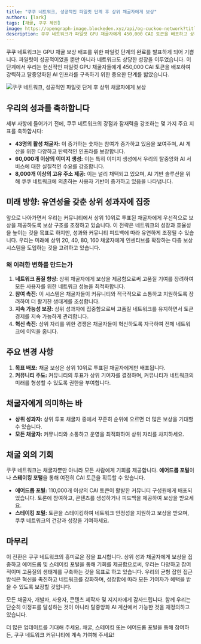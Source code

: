 ```yaml
---
title: "쿠쿠 네트워크, 성공적인 파일럿 단계 후 상위 채굴자에게 보상"
authors: [lark]
tags: [채굴, 쿠쿠 체인]
image: https://opengraph-image.blockeden.xyz/api/og-cuckoo-network?title=쿠쿠 네트워크, 성공적인 파일럿 단계 후 상위 채굴자에게 보상
description: 쿠쿠 네트워크가 파일럿 GPU 채굴자에게 450,000 CAI 토큰을 배포하고 상위 투표 채굴자에 중점을 둔 새로운 보상 시스템을 도입합니다. 이러한 변화가 탈중앙화 AI 채굴의 미래를 어떻게 형성할지 알아보세요.
---
```


쿠쿠 네트워크는 GPU 채굴 보상 배포를 위한 파일럿 단계의 완료를 발표하게 되어 기쁩니다. 파일럿이 성공적이었을 뿐만 아니라 네트워크도 상당한 성장을 이루었습니다. 이 단계에서 우리는 헌신적인 파일럿 GPU 채굴자들에게 450,000 CAI 토큰을 배포하여 강력하고 탈중앙화된 AI 인프라를 구축하기 위한 중요한 단계를 밟았습니다.

![쿠쿠 네트워크, 성공적인 파일럿 단계 후 상위 채굴자에게 보상](https://cuckoo-network.b-cdn.net/2024-09-02-cuckoo-network-rewards-top-gpu-miners-after-successful-pilot.webp "쿠쿠 네트워크, 성공적인 파일럿 단계 후 상위 채굴자에게 보상")

## 우리의 성과를 축하합니다

세부 사항에 들어가기 전에, 쿠쿠 네트워크의 강점과 잠재력을 강조하는 몇 가지 주요 지표를 축하합시다:

- **43명의 활성 채굴자:** 이 증가하는 숫자는 참여가 증가하고 있음을 보여주며, AI 계산을 위한 다양하고 탄력적인 인프라를 보장합니다.
- **60,000개 이상의 이미지 생성:** 이는 특히 이미지 생성에서 우리의 탈중앙화 AI 서비스에 대한 실질적인 수요를 강조합니다.
- **8,000개 이상의 고유 주소 제공:** 이는 널리 채택되고 있으며, AI 기반 솔루션을 위해 쿠쿠 네트워크에 의존하는 사용자 기반이 증가하고 있음을 나타냅니다.

## 미래 방향: 유연성을 갖춘 상위 성과자에 집중

앞으로 나아가면서 우리는 커뮤니티에서 상위 10위로 투표된 채굴자에게 우선적으로 보상을 제공하도록 보상 구조를 조정하고 있습니다. 이 전략은 네트워크의 성장과 효율성을 높이는 것을 목표로 하지만, 성과와 커뮤니티 피드백에 따라 유연하게 조정될 수 있습니다. 우리는 미래에 상위 20, 40, 80, 160 채굴자에게 인센티브를 확장하는 다층 보상 시스템을 도입하는 것을 고려하고 있습니다.

### 왜 이러한 변화를 만드는가

1. **네트워크 품질 향상:** 상위 채굴자에게 보상을 제공함으로써 고품질 기여를 장려하여 모든 사용자를 위한 네트워크 성능을 최적화합니다.
2. **참여 촉진:** 이 시스템은 채굴자들이 커뮤니티와 적극적으로 소통하고 지원하도록 장려하여 더 활기찬 생태계를 조성합니다.
3. **지속 가능성 보장:** 상위 성과자에 집중함으로써 고품질 네트워크를 유지하면서 토큰 경제를 지속 가능하게 관리합니다.
4. **혁신 촉진:** 상위 자리를 위한 경쟁은 채굴자들이 혁신하도록 자극하여 전체 네트워크에 이익을 줍니다.

## 주요 변경 사항

1. **목표 배포:** 채굴 보상은 상위 10위로 투표된 채굴자에게만 배포됩니다.
2. **커뮤니티 주도:** 커뮤니티의 투표가 상위 기여자를 결정하며, 커뮤니티가 네트워크의 미래를 형성할 수 있도록 권한을 부여합니다.

## 채굴자에게 의미하는 바

- **상위 성과자:** 상위 투표 채굴자 중에서 꾸준히 순위에 오르면 더 많은 보상을 기대할 수 있습니다.
- **모든 채굴자:** 커뮤니티와 소통하고 운영을 최적화하여 상위 자리를 차지하세요.

## 채굴 외의 기회

쿠쿠 네트워크는 채굴자뿐만 아니라 모든 사람에게 기회를 제공합니다. **에어드롭 포털**이나 **스테이킹 포털**을 통해 여전히 CAI 토큰을 획득할 수 있습니다.

- **에어드롭 포털:** 110,000개 이상의 CAI 토큰이 활발한 커뮤니티 구성원에게 배포되었습니다. 토론에 참여하고, 콘텐츠를 생성하거나 피드백을 제공하여 보상을 받으세요.
- **스테이킹 포털:** 토큰을 스테이킹하여 네트워크 안정성을 지원하고 보상을 받으며, 쿠쿠 네트워크의 건강과 성장을 기여하세요.

## 마무리

이 전환은 쿠쿠 네트워크의 흥미로운 장을 표시합니다. 상위 성과 채굴자에게 보상을 집중하고 에어드롭 및 스테이킹 포털을 통해 기회를 제공함으로써, 우리는 다양하고 참여적이며 고품질의 생태계를 구축하는 것을 목표로 하고 있습니다. 우리의 균형 잡힌 접근 방식은 혁신을 촉진하고 네트워크를 강화하며, 성장함에 따라 모든 기여자가 혜택을 받을 수 있도록 보장할 것입니다.

모든 채굴자, 개발자, 사용자, 콘텐츠 제작자 및 지지자에게 감사드립니다. 함께 우리는 단순히 이정표를 달성하는 것이 아니라 탈중앙화 AI 계산에서 가능한 것을 재정의하고 있습니다.

더 많은 업데이트를 기대해 주세요. 채굴, 스테이킹 또는 에어드롭 포털을 통해 참여하든, 쿠쿠 네트워크 커뮤니티에 계속 기여해 주세요!
